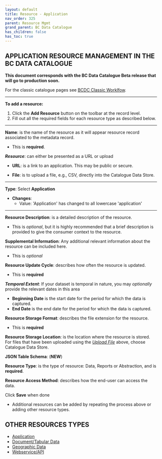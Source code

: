 ```yaml
---
layout: default
title: Resource - Application
nav_order: 325
parent: Resource Mgmt
grand_parent: BC Data Catalogue
has_children: false
has_toc: true
---
```


## APPLICATION RESOURCE MANAGEMENT IN THE BC DATA CATALOGUE 

**This document corresponds with the BC Data Catalogue Beta release that will go to production soon.**

For the classic catalogue pages see [BCDC Classic Worklfow](https://bcgov.github.io/data-publication/pages/dps_bcdc_classic_w.html).

---------------

**To add a resource:**
1. Click the **Add Resource** button on the toolbar at the record level.
1. Fill out all the required fields for each resource type as described below.

---------------

**Name**: is the name of the resource as it will appear resource record associated to the metadata record. 
+ This is **required**.

**_Resource_**: can either be presented as a URL or upload 

+ **URL**: is a link to an application. This may be public or secure.

+ <a name=upload_file>**File**</A>: is to upload a file, e.g., CSV, directly into the Catalogue Data Store.

---------------

**Type**: Select **Application**

+ **Changes**:
    - Value: 'Application' has changed to all lowercase 'application'

---------------

**Resource Description**: is a detailed description of the resource.
+ This is _optional_, but it is highly recommended that a brief description is provided to give the consumer context to the resource. 

**Supplemental Information**: Any additional relevant information about the resource can be included here.
+ This is _optional_

**Resource Update Cycle**: describes how often the resource is updated.
+ This is **required**


**_Temporal Extent_**:
If your dataset is temporal in nature, you may _optionally_ provide the relevant dates in this area
+ **Beginning Date** is the start date for the period for which the data is captured.
+ **End Date** is the end date for the period for which the data is captured. 

**Resource Storage Format**: describes the file extension for the resource.
+ This is **required**

**Resource Storage Location**: is the location where the resource is stored. For files that have been uploaded using the [_Upload File_](upload_file) above, choose Catalogue Data Store.

**JSON Table Schema**: (**NEW**)

**Resource Type**: is the type of resource: Data, Reports or Abstraction, and is **required**.

**Resource Access Method**: describes how the end-user can access the data.

Click **Save** when done


+ Additional resources can be added by repeating the process above or adding other resource types.


## OTHER RESOURCES TYPES
- [Application](./dps_bcdc_w_application.md)
- [Document/Tabular Data](./dps_bcdc_w_dataset.md)
- [Geographic Data](./dps_bcdc_w_geographic_dataset.md)
- [Webservice/API](./dps_bcdc_w_webservice_api.md)
